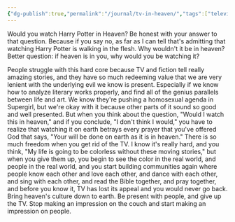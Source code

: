 ```yaml
---
{"dg-publish":true,"permalink":"/journal/tv-in-heaven/","tags":["television"],"created":"Jul 19, 2019, 11:36 AM"}
---
```



Would you watch Harry Potter in Heaven? Be honest with your answer to that question. Because if you say no, as far as I can tell that's admitting that watching Harry Potter is walking in the flesh. Why wouldn't it be in heaven? Better question: if heaven is in you, why would you be watching it?

People struggle with this hard core because TV and fiction tell really amazing stories, and they have so much redeeming value that we are very lenient with the underlying evil we know is present. Especially if we know how to analyze literary works properly, and find all of the genius parallels between life and art. We know they're pushing a homosexual agenda in Supergirl, but we're okay with it because other parts of it sound so good and well presented. But when you think about the question, "Would I watch this in heaven," and if you conclude, "I don't think I would," you have to realize that watching it on earth betrays every prayer that you've offered God that says, "Your will be done on earth as it is in heaven." There is so much freedom when you get rid of the TV. I know it's really hard, and you think, "My life is going to be colorless without these moving stories," but when you give them up, you begin to see the color in the real world, and people in the real world, and you start building communities again where people know each other and love each other, and dance with each other, and sing with each other, and read the Bible together, and pray together, and before you know it, TV has lost its appeal and you would never go back. Bring heaven's culture down to earth. Be present with people, and give up the TV. Stop making an impression on the couch and start making an impression on people.